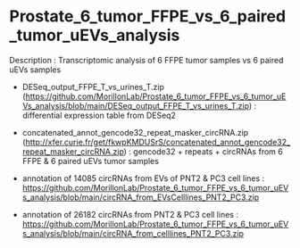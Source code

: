 # Prostate_6_tumor_FFPE_vs_6_paired_tumor_uEVs_analysis
Description : Transcriptomic analysis of 6 FFPE tumor samples vs 6 paired uEVs samples


- DESeq_output_FFPE_T_vs_urines_T.zip (https://github.com/MorillonLab/Prostate_6_tumor_FFPE_vs_6_tumor_uEVs_analysis/blob/main/DESeq_output_FFPE_T_vs_urines_T.zip) : differential expression table from DESeq2

- concatenated_annot_gencode32_repeat_masker_circRNA.zip (http://xfer.curie.fr/get/fkwpKMDUSrS/concatenated_annot_gencode32_repeat_masker_circRNA.zip) : gencode32 + repeats + circRNAs from 6 FFPE & 6 paired uEVs tumor samples

- annotation of 14085 circRNAs from EVs of PNT2 & PC3 cell lines : https://github.com/MorillonLab/Prostate_6_tumor_FFPE_vs_6_tumor_uEVs_analysis/blob/main/circRNA_from_EVsCelllines_PNT2_PC3.zip

- annotation of 26182 circRNAs from PNT2 & PC3 cell lines : https://github.com/MorillonLab/Prostate_6_tumor_FFPE_vs_6_tumor_uEVs_analysis/blob/main/circRNA_from_celllines_PNT2_PC3.zip


